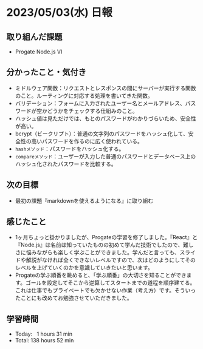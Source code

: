 # 2023/05/03(水) 日報
## 取り組んだ課題
- Progate Node.js Ⅵ

## 分かったこと・気付き
- ミドルウェア関数：リクエストとレスポンスの間にサーバーが実行する関数のこと。ルーティングに対応する処理を書いてきた関数。
- バリデーション：フォームに入力されたユーザー名とメールアドレス、パスワードが空かどうかをチェックする仕組みのこと。
- ハッシュ値は見ただけでは、もとのパスワードがわかりづらいため、安全性が高い。
- bcrypt（ビークリプト）：普通の文字列のパスワードをハッシュ化して、安全性の高いパスワードを作るのに広く使われている。
- `hashメソッド`：パスワードをハッシュ化する。
- `compareメソッド`：ユーザーが入力した普通のパスワードとデータベース上のハッシュ化されたパスワードを比較する。

## 次の目標
- 最初の課題『markdownを使えるようになる』に取り組む

## 感じたこと
- 1ヶ月ちょっと掛かりましたが、Progateの学習を修了しました。『React』と『Node.js』は名前は知っていたものの初めて学んだ技術でしたので、難しさに悩みながらも楽しく学ぶことができました。学んだと言っても、スライドや解説がなければ全くできないレベルですので、次はどのようにしてそのレベルを上げていくのかを意識していきたいと思います。
- Progateの学ぶ順番を眺めると、「学ぶ順番」の大切さを知ることができます。ゴールを設定してそこから逆算してスタートまでの道程を順序建てる。これは仕事でもプライベートでも欠かせない作業（考え方）です。そういったことにも改めてお勉強させていただきました。

## 学習時間
- Today:&nbsp;&nbsp;&nbsp;1 hours 31 min
- Total: 138 hours 52 min
